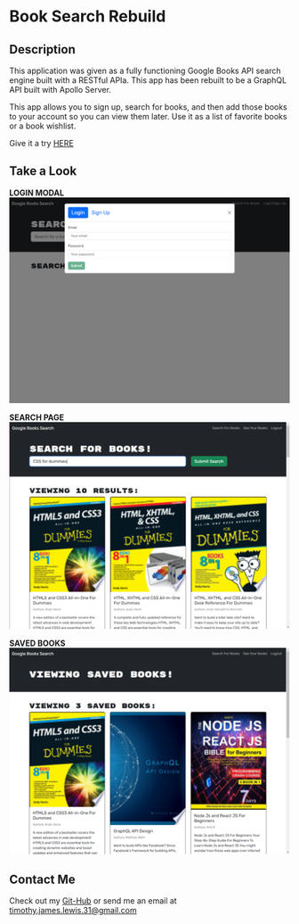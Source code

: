 # Book Search Rebuild

## Description

This application was given as a fully functioning Google Books API search engine built with a RESTful APIa. This app has been rebuilt to be a GraphQL API built with Apollo Server. 

This app allows you to sign up, search for books, and then add those books to your account so you can view them later.
Use it as a list of favorite books or a book wishlist. 

Give it a try [HERE](https://book-search-rebuild.onrender.com/)



## Take a Look

**LOGIN MODAL**
![Login-Modal](./assets/images/Login-Modal.png)

**SEARCH PAGE**
![Search-Page](./assets/images/Search.png)

**SAVED BOOKS**
![Saved-Books-Page](./assets/images/Saved.png)

## Contact Me
Check out my [Git-Hub](https://github.com/EnchantedMoth) or send me an email at timothy.james.lewis.31@gmail.com